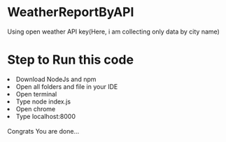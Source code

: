 # WeatherReportByAPI
Using open weather API key(Here, i am collecting only data by city name)<br>
<h1>Step to Run this code</h1>
<li>Download NodeJs and npm</li>
<li>Open all folders and file in your IDE</li>
<li>Open terminal</li>
<li>Type node index.js</li>
<li>Open chrome</li>
<li>Type localhost:8000</li><br>
Congrats You are done...
